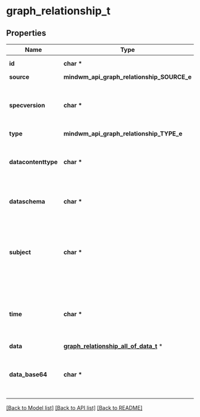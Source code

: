 # graph_relationship_t

## Properties
Name | Type | Description | Notes
------------ | ------------- | ------------- | -------------
**id** | **char \*** | Identifies the event. | 
**source** | **mindwm_api_graph_relationship_SOURCE_e** |  | 
**specversion** | **char \*** | The version of the CloudEvents specification which the event uses. | 
**type** | **mindwm_api_graph_relationship_TYPE_e** |  | 
**datacontenttype** | **char \*** | Content type of the data value. Must adhere to RFC 2046 format. | [optional] 
**dataschema** | **char \*** | Identifies the schema that data adheres to. | [optional] 
**subject** | **char \*** | Describes the subject of the event in the context of the event producer (identified by source). | [optional] 
**time** | **char \*** | Timestamp of when the occurrence happened. Must adhere to RFC 3339. | [optional] 
**data** | [**graph_relationship_all_of_data_t**](graph_relationship_all_of_data.md) \* |  | [optional] 
**data_base64** | **char \*** | Base64 encoded event payload. Must adhere to RFC4648. | [optional] 

[[Back to Model list]](../README.md#documentation-for-models) [[Back to API list]](../README.md#documentation-for-api-endpoints) [[Back to README]](../README.md)


